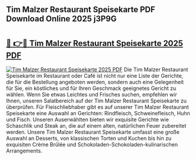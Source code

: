 ## Tim Malzer Restaurant Speisekarte PDF Download Online 2025 j3P9G

# <h2><a href="http://gcb54u.nevu.top/?p=Tim+Malzer+Restaurant+Speisekarte">🔗 👉🔴 Tim Malzer Restaurant Speisekarte 2025 PDF</a></h2>

[![Tim Malzer Restaurant Speisekarte 2025 PDF](https://i.imgur.com/dBaPXMq.png)](http://gcb54u.nevu.top/?p=Tim+Malzer+Restaurant+Speisekarte)
Die Tim Malzer Restaurant Speisekarte im Restaurant oder Café ist nicht nur eine Liste der Gerichte, die für die Bestellung angeboten werden, sondern auch eine Gelegenheit für Sie, ein köstliches und für Ihren Geschmack geeignetes Gericht zu wählen. Wenn Sie etwas Leichtes und Frisches suchen, empfehlen wir Ihnen, unseren Salatbereich auf der Tim Malzer Restaurant Speisekarte zu überprüfen. Für Fleischliebhaber gibt es auf unserer Tim Malzer Restaurant Speisekarte eine Auswahl an Gerichten: Rindfleisch, Schweinefleisch, Huhn und Fisch. Unseren Auserwählten bieten wir exquisite Gerichte wie Schaschlik und Steak an, die auf einem alten, natürlichen Feuer zubereitet werden. Unsere Tim Malzer Restaurant Speisekarte umfasst eine große Auswahl an Desserts, von klassischen Torten und Kuchen bis hin zu exquisiten Crème Brûlée und Schokoladen-Schokoladen-kulinarischen Arrangements.
